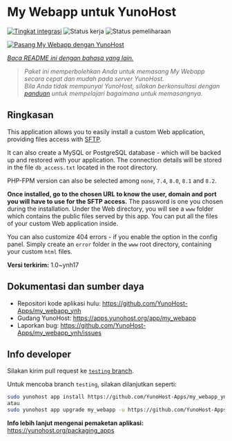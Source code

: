 <!--
N.B.: README ini dibuat secara otomatis oleh <https://github.com/YunoHost/apps/tree/master/tools/readme_generator>
Ini TIDAK boleh diedit dengan tangan.
-->

# My Webapp untuk YunoHost

[![Tingkat integrasi](https://dash.yunohost.org/integration/my_webapp.svg)](https://ci-apps.yunohost.org/ci/apps/my_webapp/) ![Status kerja](https://ci-apps.yunohost.org/ci/badges/my_webapp.status.svg) ![Status pemeliharaan](https://ci-apps.yunohost.org/ci/badges/my_webapp.maintain.svg)

[![Pasang My Webapp dengan YunoHost](https://install-app.yunohost.org/install-with-yunohost.svg)](https://install-app.yunohost.org/?app=my_webapp)

*[Baca README ini dengan bahasa yang lain.](./ALL_README.md)*

> *Paket ini memperbolehkan Anda untuk memasang My Webapp secara cepat dan mudah pada server YunoHost.*  
> *Bila Anda tidak mempunyai YunoHost, silakan berkonsultasi dengan [panduan](https://yunohost.org/install) untuk mempelajari bagaimana untuk memasangnya.*

## Ringkasan

This application allows you to easily install a custom Web application, providing files access with [SFTP](https://yunohost.org/en/filezilla).

It can also create a MySQL or PostgreSQL database - which will be backed up and restored with your application. The connection details will be stored in the file `db_access.txt` located in the root directory.

PHP-FPM version can also be selected among `none`, `7.4`, `8.0`, `8.1` and `8.2`.

**Once installed, go to the chosen URL to know the user, domain and port you will have to use for the SFTP access.** The password is one you chosen during the installation. Under the Web directory, you will see a `www` folder which contains the public files served by this app. You can put all the files of your custom Web application inside.

You can also customize 404 errors - if you enable the option in the config panel. Simply create an `error` folder in the `www` root directory, containing your custom `html` files. 


**Versi terkirim:** 1.0~ynh17
## Dokumentasi dan sumber daya

- Repositori kode aplikasi hulu: <https://github.com/YunoHost-Apps/my_webapp_ynh>
- Gudang YunoHost: <https://apps.yunohost.org/app/my_webapp>
- Laporkan bug: <https://github.com/YunoHost-Apps/my_webapp_ynh/issues>

## Info developer

Silakan kirim pull request ke [`testing` branch](https://github.com/YunoHost-Apps/my_webapp_ynh/tree/testing).

Untuk mencoba branch `testing`, silakan dilanjutkan seperti:

```bash
sudo yunohost app install https://github.com/YunoHost-Apps/my_webapp_ynh/tree/testing --debug
atau
sudo yunohost app upgrade my_webapp -u https://github.com/YunoHost-Apps/my_webapp_ynh/tree/testing --debug
```

**Info lebih lanjut mengenai pemaketan aplikasi:** <https://yunohost.org/packaging_apps>
